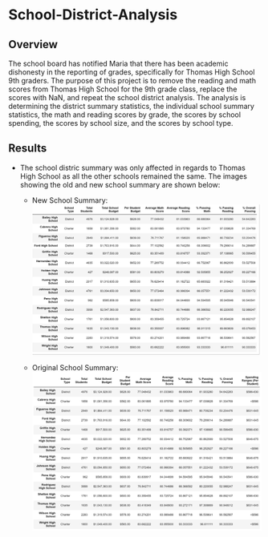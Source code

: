 # School-District-Analysis

## Overview

The school board has notified Maria that there has been academic dishonesty in the reporting of grades, specifically for Thomas High School 9th graders. The purpose of this project is to remove the reading and math scores from Thomas High School for the 9th grade class, replace the scores with NaN, and repeat the school district analysis. The analysis is determining the district summary statistics, the individual school summary statistics, the math and reading scores by grade, the scores by school spending, the scores by school size, and the scores by school type. 

## Results

* The school distric summary was only affected in regards to Thomas High School as all the other schools remained the same. The images showing the old and new school summary are shown below:

  * New School Summary:
![Original_School_Summary](/Resources/Original_School_Summary.png)

  * Original School Summary:
![New_School_Summary](/Resources/New_School_Summary.png)
